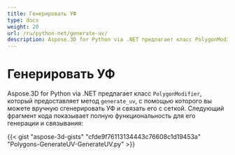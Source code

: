 ```yaml
---
title: Генерировать УФ
type: docs
weight: 20
url: /ru/python-net/generate-uv/
description: Aspose.3D for Python via .NET предлагает класс PolygonModifier, который предоставляет метод GenerateUV, с помощью которого вы можете вручную генерировать UV и связывать его с сеткой. Следующий фрагмент кода показывает полную функциональность для его генерации и связывания.
---
```

#  **Генерировать УФ**
Aspose.3D for Python via .NET предлагает класс `PolygonModifier`, который предоставляет метод `generate_uv`, с помощью которого вы можете вручную сгенерировать УФ и связать его с сеткой. Следующий фрагмент кода показывает полную функциональность для его генерации и связывания:



{{< gist "aspose-3d-gists" "cfde9f76113134443c76608c1d19453a" "Polygons-GenerateUV-GenerateUV.py" >}}
